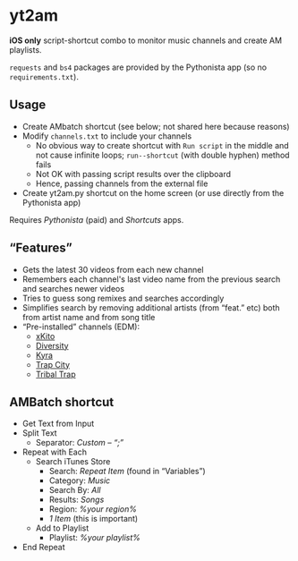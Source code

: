 # yt2am

**iOS only** script-shortcut combo to monitor music channels and create AM playlists.

`requests` and `bs4` packages are provided by the Pythonista app (so no `requirements.txt`).

## Usage

- Create AMbatch shortcut (see below; not shared here because reasons)
- Modify `channels.txt` to include your channels
    - No obvious way to create shortcut with `Run script` in the middle and not cause infinite loops; `run--shortcut` (with double hyphen) method fails
    - Not OK with passing script results over the clipboard
    - Hence, passing channels from the external file
- Create yt2am.py shortcut on the home screen (or use directly from the Pythonista app)

Requires *Pythonista* (paid) and *Shortcuts* apps.

## “Features”

- Gets the latest 30 videos from each new channel
- Remembers each channel's last video name from the previous search and searches newer videos
- Tries to guess song remixes and searches accordingly
- Simplifies search by removing additional artists (from “feat.” etc) both from artist name and from song title
- “Pre-installed” channels (EDM):
    - [xKito](https://www.youtube.com/user/nyuualiaslucy/)
    - [Diversity](https://www.youtube.com/user/DiavelNN)
    - [Kyra](https://www.youtube.com/user/NNKyra)
    - [Trap City](https://www.youtube.com/user/OfficialTrapCity)
    - [Tribal Trap](https://www.youtube.com/user/TribalTrapMusic)

## AMBatch shortcut

- Get Text from Input
- Split Text
    - Separator: *Custom – “;”*
- Repeat with Each
    - Search iTunes Store
        - Search: *Repeat Item* (found in “Variables”)
        - Category: *Music*
        - Search By: *All*
        - Results: *Songs*
        - Region: *%your region%*
        - *1 Item* (this is important)
    - Add to Playlist
        - Playlist: *%your playlist%*
- End Repeat
